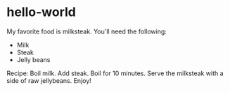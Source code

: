 # hello-world
My favorite food is milksteak. You'll need the following:
* Milk
* Steak
* Jelly beans

Recipe: Boil milk. Add steak. Boil for 10 minutes. Serve the milksteak with a side of raw jellybeans. Enjoy!
